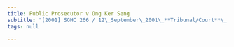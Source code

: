 ```yaml
---
title: Public Prosecutor v Ong Ker Seng
subtitle: "[2001] SGHC 266 / 12\_September\_2001\_**Tribunal/Court**\_:High\_Court\_**Coram**\_:Yong\_Pung\_How\_CJ\_**Counsel\_Name(s)**\_:Chan\_Wang\_Ho\_(Deputy\_Public\_Prosecutor)\_for\_the\_appellant/respondent;\_Subhas\_Anandan\_and\_Anand\_Nalachandran\_(Harry\_Elias\_Partnership)\_for\_the\_respondent/appellant.\_**Parties**\_:Public\_Prosecutor\_—\_Ong\_Ker\_Seng"
tags: null

---
```


